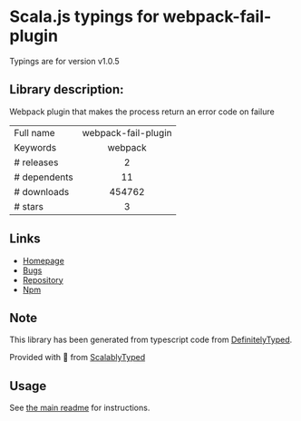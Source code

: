 
# Scala.js typings for webpack-fail-plugin

Typings are for version v1.0.5

## Library description:
Webpack plugin that makes the process return an error code on failure

|                    |                 |
| ------------------ | :-------------: |
| Full name          | webpack-fail-plugin |
| Keywords           | webpack |
| # releases         | 2 |
| # dependents       | 11 |
| # downloads        | 454762 |
| # stars            | 3 |

## Links
- [Homepage](https://github.com/TiddoLangerak/webpack-fail-plugin#readme)
- [Bugs](https://github.com/TiddoLangerak/webpack-fail-plugin/issues)
- [Repository](https://github.com/TiddoLangerak/webpack-fail-plugin)
- [Npm](https://www.npmjs.com/package/webpack-fail-plugin)
    


## Note
This library has been generated from typescript code from [DefinitelyTyped](https://definitelytyped.org).

Provided with :purple_heart: from [ScalablyTyped](https://github.com/oyvindberg/ScalablyTyped)

## Usage
See [the main readme](../../readme.md) for instructions.


